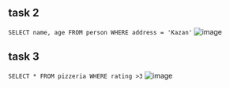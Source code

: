## task 2
``` SELECT name, age FROM person WHERE address = 'Kazan' ```
![image](https://github.com/MelnikovMatveu/db_practice/assets/145557573/d4ee0bf7-ee12-48d4-91df-32394a000a34)

## task 3
```SELECT * FROM pizzeria WHERE rating >3```
![image](https://github.com/MelnikovMatveu/db_practice/assets/145557573/5f774957-4218-432f-9780-7a78db845214)
